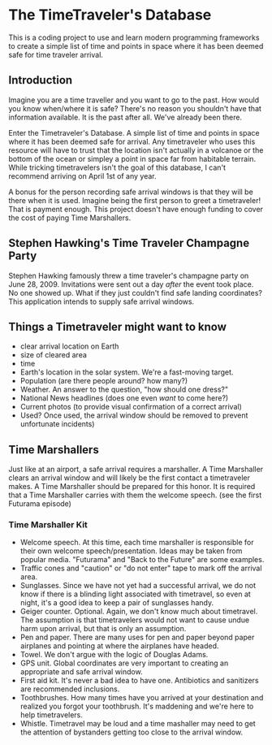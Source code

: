 # The TimeTraveler's Database
This is a coding project to use and learn modern programming frameworks to create a simple list of time and points in space where it has been deemed safe for time traveler arrival.

## Introduction ##

Imagine you are a time traveller and you want to go to the past. How would you know when/where it is safe? There's no reason you shouldn't have that information available. It is the past after all. We've already been there.

Enter the Timetraveler's Database. A simple list of time and points in space where it has been deemed safe for arrival. Any timetraveler who uses this resource will have to trust that the location isn't actually in a volcanoe or the bottom of the ocean or simpley a point in space far from habitable terrain. While tricking timetravelers isn't the goal of this database, I can't recommend arriving on April 1st of any year.

A bonus for the person recording safe arrival windows is that they will be there when it is used. Imagine being the first person to greet a timetraveler! That is payment enough. This project doesn't have enough funding to cover the cost of paying Time Marshallers.

## Stephen Hawking's Time Traveler Champagne  Party ##

Stephen Hawking famously threw a time traveler's champagne party on June 28, 2009. Invitations were sent out a day _after_ the event took place. No one showed up. What if they just couldn't find safe landing coordinates? This application intends to supply safe arrival windows.

## Things a Timetraveler might want to know ##

- clear arrival location on Earth
- size of cleared area
- time
- Earth's location in the solar system. We're a fast-moving target.
- Population (are there people around? how many?)
- Weather. An answer to the question, "how should one dress?"
- National News headlines (does one even _want_ to come here?)
- Current photos (to provide visual confirmation of a correct arrival)
- Used? Once used, the arrival window should be removed to prevent unfortunate incidents)

## Time Marshallers ##

Just like at an airport, a safe arrival requires a marshaller. A Time Marshaller clears an arrival window and will likely be the first contact a timetraveler makes. A Time Marshaller should be prepared for this honor. It is required that a Time Marshaller carries with them the welcome speech. (see the first Futurama episode)

### Time Marshaller Kit ###

- Welcome speech. At this time, each time marshaller is responsible for their own welcome speech/presentation. Ideas may be taken from popular media. "Futurama" and "Back to the Future" are some examples.
- Traffic cones and "caution" or "do not enter" tape to mark off the arrival area. 
- Sunglasses. Since we have not yet had a successful arrival, we do not know if there is a blinding light associated with timetravel, so even at night, it's a good idea to keep a pair of sunglasses handy.
- Geiger counter. Optional. Again, we don't know much about timetravel. The assumption is that timetravelers would not want to cause undue harm upon arrival, but that is only an assumption.
- Pen and paper. There are many uses for pen and paper beyond paper airplanes and pointing at where the airplanes have headed.
- Towel. We don't argue with the logic of Douglas Adams.
- GPS unit. Global coordinates are very important to creating an appropriate and safe arrival window.
- First aid kit. It's never a bad idea to have one. Antibiotics and sanitizers are recommended inclusions.
- Toothbrushes. How many times have you arrived at your destination and realized you forgot your toothbrush. It's maddening and we're here to help timetravelers.
- Whistle. Timetravel may be loud and a time mashaller may need to get the attention of bystanders getting too close to the arrival window.
